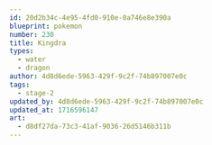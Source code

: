 ```yaml
---
id: 20d2b34c-4e95-4fd0-910e-0a746e8e390a
blueprint: pokemon
number: 230
title: Kingdra
types:
  - water
  - dragon
author: 4d8d6ede-5963-429f-9c2f-74b897007e0c
tags:
  - stage-2
updated_by: 4d8d6ede-5963-429f-9c2f-74b897007e0c
updated_at: 1716596147
art:
  - d8df27da-73c3-41af-9036-26d5146b311b
---
```

